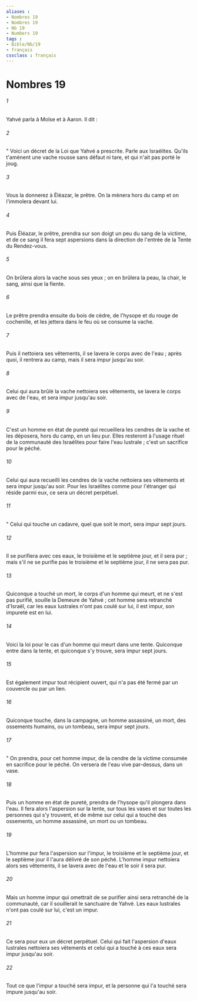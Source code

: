 ```yaml
---
aliases : 
- Nombres 19
- Nombres 19
- Nb 19
- Numbers 19
tags : 
- Bible/Nb/19
- français
cssclass : français
---
```


# Nombres 19

###### 1
Yahvé parla à Moïse et à Aaron. Il dit : 
###### 2
" Voici un décret de la Loi que Yahvé a prescrite. Parle aux Israélites. Qu'ils t'amènent une vache rousse sans défaut ni tare, et qui n'ait pas porté le joug. 
###### 3
Vous la donnerez à Éléazar, le prêtre. On la mènera hors du camp et on l'immolera devant lui. 
###### 4
Puis Éléazar, le prêtre, prendra sur son doigt un peu du sang de la victime, et de ce sang il fera sept aspersions dans la direction de l'entrée de la Tente du Rendez-vous. 
###### 5
On brûlera alors la vache sous ses yeux ; on en brûlera la peau, la chair, le sang, ainsi que la fiente. 
###### 6
Le prêtre prendra ensuite du bois de cèdre, de l'hysope et du rouge de cochenille, et les jettera dans le feu où se consume la vache. 
###### 7
Puis il nettoiera ses vêtements, il se lavera le corps avec de l'eau ; après quoi, il rentrera au camp, mais il sera impur jusqu'au soir. 
###### 8
Celui qui aura brûlé la vache nettoiera ses vêtements, se lavera le corps avec de l'eau, et sera impur jusqu'au soir. 
###### 9
C'est un homme en état de pureté qui recueillera les cendres de la vache et les déposera, hors du camp, en un lieu pur. Elles resteront à l'usage rituel de la communauté des Israélites pour faire l'eau lustrale ; c'est un sacrifice pour le péché. 
###### 10
Celui qui aura recueilli les cendres de la vache nettoiera ses vêtements et sera impur jusqu'au soir. Pour les Israélites comme pour l'étranger qui réside parmi eux, ce sera un décret perpétuel. 
###### 11
" Celui qui touche un cadavre, quel que soit le mort, sera impur sept jours. 
###### 12
Il se purifiera avec ces eaux, le troisième et le septième jour, et il sera pur ; mais s'il ne se purifie pas le troisième et le septième jour, il ne sera pas pur. 
###### 13
Quiconque a touché un mort, le corps d'un homme qui meurt, et ne s'est pas purifié, souille la Demeure de Yahvé ; cet homme sera retranché d'Israël, car les eaux lustrales n'ont pas coulé sur lui, il est impur, son impureté est en lui. 
###### 14
Voici la loi pour le cas d'un homme qui meurt dans une tente. Quiconque entre dans la tente, et quiconque s'y trouve, sera impur sept jours. 
###### 15
Est également impur tout récipient ouvert, qui n'a pas été fermé par un couvercle ou par un lien. 
###### 16
Quiconque touche, dans la campagne, un homme assassiné, un mort, des ossements humains, ou un tombeau, sera impur sept jours. 
###### 17
" On prendra, pour cet homme impur, de la cendre de la victime consumée en sacrifice pour le péché. On versera de l'eau vive par-dessus, dans un vase. 
###### 18
Puis un homme en état de pureté, prendra de l'hysope qu'il plongera dans l'eau. Il fera alors l'aspersion sur la tente, sur tous les vases et sur toutes les personnes qui s'y trouvent, et de même sur celui qui a touché des ossements, un homme assassiné, un mort ou un tombeau. 
###### 19
L'homme pur fera l'aspersion sur l'impur, le troisième et le septième jour, et le septième jour il l'aura délivré de son péché. L'homme impur nettoiera alors ses vêtements, il se lavera avec de l'eau et le soir il sera pur. 
###### 20
Mais un homme impur qui omettrait de se purifier ainsi sera retranché de la communauté, car il souillerait le sanctuaire de Yahvé. Les eaux lustrales n'ont pas coulé sur lui, c'est un impur. 
###### 21
Ce sera pour eux un décret perpétuel. Celui qui fait l'aspersion d'eaux lustrales nettoiera ses vêtements et celui qui a touché à ces eaux sera impur jusqu'au soir. 
###### 22
Tout ce que l'impur a touché sera impur, et la personne qui l'a touché sera impure jusqu'au soir. 
